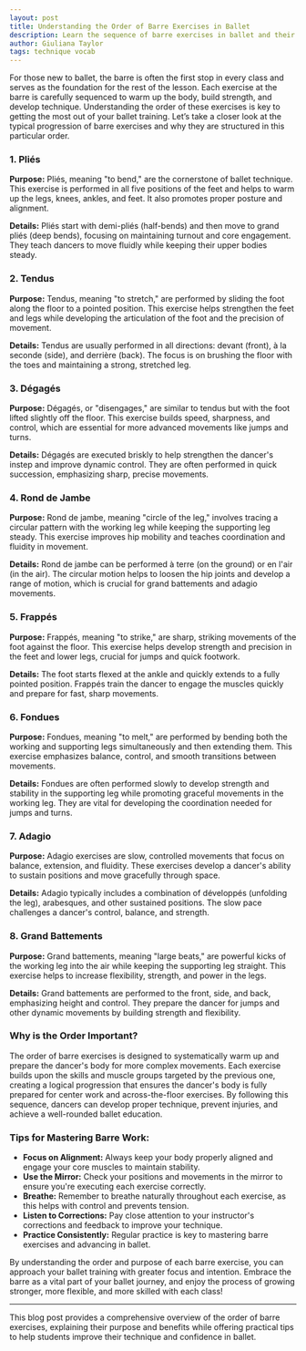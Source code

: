 ```yaml
---
layout: post
title: Understanding the Order of Barre Exercises in Ballet
description: Learn the sequence of barre exercises in ballet and their importance in developing technique and strength.
author: Giuliana Taylor
tags: technique vocab
---
```


For those new to ballet, the barre is often the first stop in every class and serves as the foundation for the rest of the lesson. Each exercise at the barre is carefully sequenced to warm up the body, build strength, and develop technique. Understanding the order of these exercises is key to getting the most out of your ballet training. Let’s take a closer look at the typical progression of barre exercises and why they are structured in this particular order.

### **1. Pliés**

**Purpose:** Pliés, meaning "to bend," are the cornerstone of ballet technique. This exercise is performed in all five positions of the feet and helps to warm up the legs, knees, ankles, and feet. It also promotes proper posture and alignment.

**Details:** Pliés start with demi-pliés (half-bends) and then move to grand pliés (deep bends), focusing on maintaining turnout and core engagement. They teach dancers to move fluidly while keeping their upper bodies steady.

### **2. Tendus**

**Purpose:** Tendus, meaning "to stretch," are performed by sliding the foot along the floor to a pointed position. This exercise helps strengthen the feet and legs while developing the articulation of the foot and the precision of movement.

**Details:** Tendus are usually performed in all directions: devant (front), à la seconde (side), and derrière (back). The focus is on brushing the floor with the toes and maintaining a strong, stretched leg.

### **3. Dégagés**

**Purpose:** Dégagés, or "disengages," are similar to tendus but with the foot lifted slightly off the floor. This exercise builds speed, sharpness, and control, which are essential for more advanced movements like jumps and turns.

**Details:** Dégagés are executed briskly to help strengthen the dancer's instep and improve dynamic control. They are often performed in quick succession, emphasizing sharp, precise movements.

### **4. Rond de Jambe**

**Purpose:** Rond de jambe, meaning "circle of the leg," involves tracing a circular pattern with the working leg while keeping the supporting leg steady. This exercise improves hip mobility and teaches coordination and fluidity in movement.

**Details:** Rond de jambe can be performed à terre (on the ground) or en l'air (in the air). The circular motion helps to loosen the hip joints and develop a range of motion, which is crucial for grand battements and adagio movements.

### **5. Frappés**

**Purpose:** Frappés, meaning "to strike," are sharp, striking movements of the foot against the floor. This exercise helps develop strength and precision in the feet and lower legs, crucial for jumps and quick footwork.

**Details:** The foot starts flexed at the ankle and quickly extends to a fully pointed position. Frappés train the dancer to engage the muscles quickly and prepare for fast, sharp movements.

### **6. Fondues**

**Purpose:** Fondues, meaning "to melt," are performed by bending both the working and supporting legs simultaneously and then extending them. This exercise emphasizes balance, control, and smooth transitions between movements.

**Details:** Fondues are often performed slowly to develop strength and stability in the supporting leg while promoting graceful movements in the working leg. They are vital for developing the coordination needed for jumps and turns.

### **7. Adagio**

**Purpose:** Adagio exercises are slow, controlled movements that focus on balance, extension, and fluidity. These exercises develop a dancer's ability to sustain positions and move gracefully through space.

**Details:** Adagio typically includes a combination of développés (unfolding the leg), arabesques, and other sustained positions. The slow pace challenges a dancer's control, balance, and strength.

### **8. Grand Battements**

**Purpose:** Grand battements, meaning "large beats," are powerful kicks of the working leg into the air while keeping the supporting leg straight. This exercise helps to increase flexibility, strength, and power in the legs.

**Details:** Grand battements are performed to the front, side, and back, emphasizing height and control. They prepare the dancer for jumps and other dynamic movements by building strength and flexibility.

### **Why is the Order Important?**

The order of barre exercises is designed to systematically warm up and prepare the dancer's body for more complex movements. Each exercise builds upon the skills and muscle groups targeted by the previous one, creating a logical progression that ensures the dancer's body is fully prepared for center work and across-the-floor exercises. By following this sequence, dancers can develop proper technique, prevent injuries, and achieve a well-rounded ballet education.

### **Tips for Mastering Barre Work:**

- **Focus on Alignment:** Always keep your body properly aligned and engage your core muscles to maintain stability.
- **Use the Mirror:** Check your positions and movements in the mirror to ensure you're executing each exercise correctly.
- **Breathe:** Remember to breathe naturally throughout each exercise, as this helps with control and prevents tension.
- **Listen to Corrections:** Pay close attention to your instructor's corrections and feedback to improve your technique.
- **Practice Consistently:** Regular practice is key to mastering barre exercises and advancing in ballet.

By understanding the order and purpose of each barre exercise, you can approach your ballet training with greater focus and intention. Embrace the barre as a vital part of your ballet journey, and enjoy the process of growing stronger, more flexible, and more skilled with each class!

---

This blog post provides a comprehensive overview of the order of barre exercises, explaining their purpose and benefits while offering practical tips to help students improve their technique and confidence in ballet.
